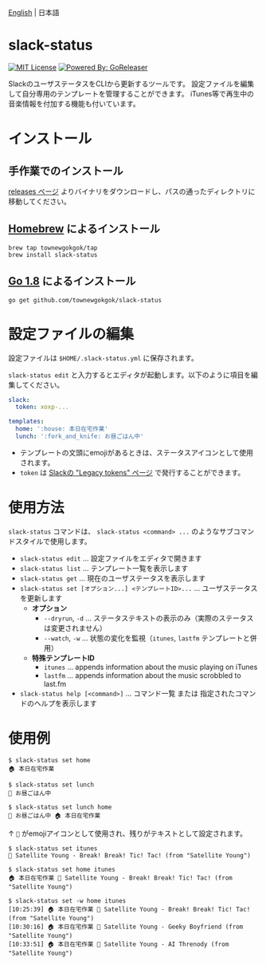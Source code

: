 [English](README.md) | 日本語

# slack-status

[![MIT License](https://img.shields.io/badge/license-MIT-brightgreen.svg?style=flat-square)](LICENSE)
[![Powered By: GoReleaser](https://img.shields.io/badge/powered%20by-goreleaser-green.svg?style=flat-square)](https://github.com/goreleaser)

SlackのユーザステータスをCLIから更新するツールです。
設定ファイルを編集して自分専用のテンプレートを管理することができます。
iTunes等で再生中の音楽情報を付加する機能も付いています。

# インストール

## 手作業でのインストール

[releases ページ](../../releases) よりバイナリをダウンロードし、パスの通ったディレクトリに移動してください。

## [Homebrew](https://brew.sh/) によるインストール

```
brew tap townewgokgok/tap
brew install slack-status
```

## [Go 1.8](https://golang.org/) によるインストール

```
go get github.com/townewgokgok/slack-status
```

# 設定ファイルの編集

設定ファイルは `$HOME/.slack-status.yml` に保存されます。

`slack-status edit` と入力するとエディタが起動します。以下のように項目を編集してください。

```yaml
slack:
  token: xoxp-...

templates:
  home: ':house: 本日在宅作業'
  lunch: ':fork_and_knife: お昼ごはん中'
```

- テンプレートの文頭にemojiがあるときは、ステータスアイコンとして使用されます。
- `token` は [Slackの "Legacy tokens" ページ](https://api.slack.com/custom-integrations/legacy-tokens) で発行することができます。

# 使用方法

`slack-status` コマンドは、 `slack-status <command> ...` のようなサブコマンドスタイルで使用します。

- `slack-status edit` … 設定ファイルをエディタで開きます
- `slack-status list` … テンプレート一覧を表示します
- `slack-status get` … 現在のユーザステータスを表示します
- `slack-status set [オプション...] <テンプレートID>...` … ユーザステータスを更新します
  - **オプション**
    - `--dryrun`, `-d` … ステータステキストの表示のみ（実際のステータスは変更されません）
    - `--watch`, `-w` … 状態の変化を監視（`itunes`, `lastfm` テンプレートと併用）
  - **特殊テンプレートID**
    - `itunes` … appends information about the music playing on iTunes
    - `lastfm` … appends information about the music scrobbled to last.fm
- `slack-status help [<command>]` … コマンド一覧 または 指定されたコマンドのヘルプを表示します

# 使用例

```
$ slack-status set home
🏠 本日在宅作業
```

```
$ slack-status set lunch
🍴 お昼ごはん中
```

```
$ slack-status set lunch home
🍴 お昼ごはん中 🏠 本日在宅作業
```

↑ `🍴` がemojiアイコンとして使用され、残りがテキストとして設定されます。

```
$ slack-status set itunes
🎵 Satellite Young - Break! Break! Tic! Tac! (from "Satellite Young")
```

```
$ slack-status set home itunes
🏠 本日在宅作業 🎵 Satellite Young - Break! Break! Tic! Tac! (from "Satellite Young")
```

```
$ slack-status set -w home itunes
[10:25:39] 🏠 本日在宅作業 🎵 Satellite Young - Break! Break! Tic! Tac! (from "Satellite Young")
[10:30:16] 🏠 本日在宅作業 🎵 Satellite Young - Geeky Boyfriend (from "Satellite Young")
[10:33:51] 🏠 本日在宅作業 🎵 Satellite Young - AI Threnody (from "Satellite Young")
```
